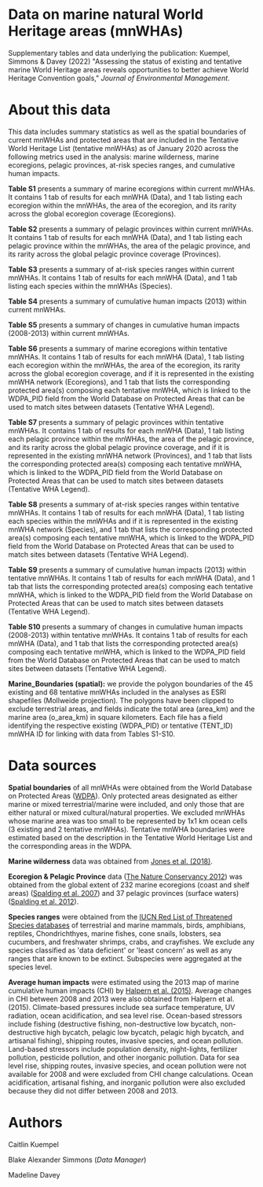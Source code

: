 # Data on marine natural World Heritage areas (mnWHAs)
Supplementary tables and data underlying the publication: Kuempel, Simmons &amp; Davey (2022) "Assessing the status of existing and tentative marine World Heritage areas reveals opportunities to better achieve World Heritage Convention goals," _Journal of Environmental Management_.

# About this data
This data includes summary statistics as well as the spatial boundaries of current mnWHAs and protected areas that are included in the Tentative World Heritage List (tentative mnWHAs) as of January 2020 across the following metrics used in the analysis: marine wilderness, marine ecoregions, pelagic provinces, at-risk species ranges, and cumulative human impacts. 

**Table S1** presents a summary of marine ecoregions within current mnWHAs. It contains 1 tab of results for each mnWHA (Data), and 1 tab listing each ecoregion within the mnWHAs, the area of the ecoregion, and its rarity across the global ecoregion coverage (Ecoregions).

**Table S2** presents a summary of pelagic provinces within current mnWHAs. It contains 1 tab of results for each mnWHA (Data), and 1 tab listing each pelagic province within the mnWHAs, the area of the pelagic province, and its rarity across the global pelagic province coverage (Provinces).

**Table S3** presents a summary of at-risk species ranges within current mnWHAs. It contains 1 tab of results for each mnWHA (Data), and 1 tab listing each species within the mnWHAs (Species).

**Table S4** presents a summary of cumulative human impacts (2013) within current mnWHAs.

**Table S5** presents a summary of changes in cumulative human impacts (2008-2013) within current mnWHAs.

**Table S6** presents a summary of marine ecoregions within tentative mnWHAs. It contains 1 tab of results for each mnWHA (Data), 1 tab listing each ecoregion within the mnWHAs, the area of the ecoregion, its rarity across the global ecoregion coverage, and if it is represented in the existing mnWHA network (Ecoregions), and 1 tab that lists the corresponding protected area(s) composing each tentative mnWHA, which is linked to the WDPA_PID field from the World Database on Protected Areas that can be used to match sites between datasets (Tentative WHA Legend).

**Table S7** presents a summary of pelagic provinces within tentative mnWHAs. It contains 1 tab of results for each mnWHA (Data), 1 tab listing each pelagic province within the mnWHAs, the area of the pelagic province, and its rarity across the global pelagic province coverage, and if it is represented in the existing mnWHA network (Provinces), and 1 tab that lists the corresponding protected area(s) composing each tentative mnWHA, which is linked to the WDPA_PID field from the World Database on Protected Areas that can be used to match sites between datasets (Tentative WHA Legend).

**Table S8** presents a summary of at-risk species ranges within tentative mnWHAs. It contains 1 tab of results for each mnWHA (Data), 1 tab listing each species within the mnWHAs and if it is represented in the existing mnWHA network (Species), and 1 tab that lists the corresponding protected area(s) composing each tentative mnWHA, which is linked to the WDPA_PID field from the World Database on Protected Areas that can be used to match sites between datasets (Tentative WHA Legend).

**Table S9** presents a summary of cumulative human impacts (2013) within tentative mnWHAs. It contains 1 tab of results for each mnWHA (Data), and 1 tab that lists the corresponding protected area(s) composing each tentative mnWHA, which is linked to the WDPA_PID field from the World Database on Protected Areas that can be used to match sites between datasets (Tentative WHA Legend).

**Table S10** presents a summary of changes in cumulative human impacts (2008-2013) within tentative mnWHAs. It contains 1 tab of results for each mnWHA (Data), and 1 tab that lists the corresponding protected area(s) composing each tentative mnWHA, which is linked to the WDPA_PID field from the World Database on Protected Areas that can be used to match sites between datasets (Tentative WHA Legend).

**Marine_Boundaries (spatial):** we provide the polygon boundaries of the 45 existing and 68 tentative mnWHAs included in the analyses as ESRI shapefiles (Mollweide projection). The polygons have been clipped to exclude terrestrial areas, and fields indicate the total area (area_km) and the marine area (o_area_km) in square kilometers. Each file has a field identifying the respective existing (WDPA_PID) or tentative (TENT_ID) mnWHA ID for linking with data from Tables S1-S10.

# Data sources
**Spatial boundaries** of all mnWHAs were obtained from the World Database on Protected Areas ([WDPA](https://www.protectedplanet.net/)). Only protected areas designated as either marine or mixed terrestrial/marine were included, and only those that are either natural or mixed cultural/natural properties. We excluded mnWHAs whose marine area was too small to be represented by 1x1 km ocean cells (3 existing and 2 tentative mnWHAs). Tentative mnWHA boundaries were estimated based on the description in the Tentative World Heritage List and the corresponding areas in the WDPA.

**Marine wilderness** data was obtained from [Jones et al. (2018)](https://knb.ecoinformatics.org/view/doi:10.5063/F1RR1WFT).

**Ecoregion & Pelagic Province** data ([The Nature Conservancy 2012](https://data.unep-wcmc.org/datasets/38)) was obtained from the global extent of 232 marine ecoregions (coast and shelf areas) ([Spalding et al. 2007](https://doi.org/10.1641/B570707)) and 37 pelagic provinces (surface waters) ([Spalding et al. 2012](https://doi.org/10.1016/j.ocecoaman.2011.12.016)).

**Species ranges** were obtained from the [IUCN Red List of Threatened Species databases](https://www.iucnredlist.org/resources/grid/spatial-data) of terrestrial and marine mammals, birds, amphibians, reptiles, Chondrichthyes, marine fishes, cone snails, lobsters, sea cucumbers, and freshwater shrimps, crabs, and crayfishes. We exclude any species classified as 'data deficient' or 'least concern' as well as any ranges that are known to be extinct. Subspecies were aggregated at the species level.

**Average human impacts** were estimated using the 2013 map of marine cumulative human impacts (CHI) by [Halpern et al. (2015)](https://knb.ecoinformatics.org/view/doi:10.5063/F1S180FS). Average changes in CHI between 2008 and 2013 were also obtained from Halpern et al. (2015). Climate-based pressures include sea surface temperature, UV radiation, ocean acidification, and sea level rise. Ocean-based stressors include fishing (destructive fishing, non-destructive low bycatch, non-destructive high bycatch, pelagic low bycatch, pelagic high bycatch, and artisanal fishing), shipping routes, invasive species, and ocean pollution. Land-based stressors include population density, night-lights, fertilizer pollution, pesticide pollution, and other inorganic pollution. Data for sea level rise, shipping routes, invasive species, and ocean pollution were not available for 2008 and were excluded from CHI change calculations. Ocean acidification, artisanal fishing, and inorganic pollution were also excluded because they did not differ between 2008 and 2013.

# Authors
Caitlin Kuempel

Blake Alexander Simmons (*Data Manager*)

Madeline Davey
